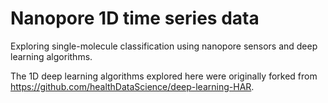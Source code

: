 # Nanopore 1D time series data

Exploring single-molecule classification using nanopore sensors and deep learning algorithms.

The 1D deep learning algorithms explored here were originally forked from https://github.com/healthDataScience/deep-learning-HAR.
